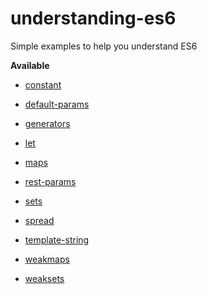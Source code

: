 # understanding-es6
Simple examples to help you understand ES6

__Available__

* [constant](./constant.js)

* [default-params](./default.js)

* [generators](./generators.js)

* [let](./let.js)

* [maps](./maps.js)

* [rest-params](./rest-params.js)

* [sets](./sets.js)

* [spread](./spread.js)

* [template-string](./template-string.js)

* [weakmaps](./weakmaps.js)

* [weaksets](./weaksets.js)